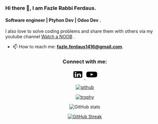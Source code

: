 ### Hi there 👋, I am Fazle Rabbi Ferdaus.
#### Software engineer | Ptyhon Dev | Odoo Dev . 
I also love to solve coding problems and share them with others via my youtube channel [Watch a NOOB](https://www.youtube.com/channel/UCWToujZFgmCJHMJhxGITVTw) . 
- 📫 How to reach me: **fazle.ferdaus1416@gmail.com**.

<h3 align="center">Connect with me:</h3>
<p align="center">
<a href="www.linkedin.com/in/fazle-rabbi-ferdaus" target="blank">
    <picture>
      <source media="(prefers-color-scheme: dark)" srcset="./square-linkedin-dark.svg">
      <img alt="Text changing depending on mode. Light: 'So light!' Dark: 'So dark!'" src="./square-linkedin-light.svg" height="30" width="40">
    </picture>
</a>
<a href="https://www.youtube.com/@watchanoob1446" target="blank">
    <picture>
      <source media="(prefers-color-scheme: dark)" srcset="./youtube-dark.svg">
      <img alt="Text changing depending on mode. Light: 'So light!' Dark: 'So dark!'" src="./youtube-light.svg" height="30" width="40">
    </picture>
</a>
</p>

<div align="center">

[<img src='https://cdn.jsdelivr.net/npm/simple-icons@3.0.1/icons/github.svg' alt='github' height='40'>](https://github.com/FazleRabbbiferdaus172)  

[![trophy](https://github-profile-trophy.vercel.app/?username=FazleRabbbiferdaus172&theme=dracula)](https://github.com/ryo-ma/github-profile-trophy)

![GitHub stats](https://github-readme-stats.vercel.app/api?username=FazleRabbbiferdaus172&show_icons=true&theme=dracula)  

[![GitHub Streak](https://github-readme-streak-stats.herokuapp.com?user=FazleRabbbiferdaus172&theme=dracula)](https://git.io/streak-stats)

